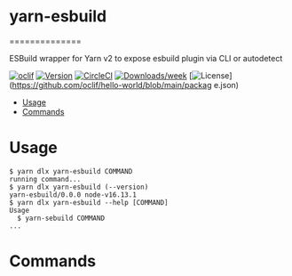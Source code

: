# yarn-esbuild
==============

ESBuild wrapper for Yarn v2 to expose esbuild plugin via CLI or autodetect

[![oclif](https://img.shields.io/badge/cli-oclif-brightgreen.svg)](https://oclif.io)
[![Version](https://img.shields.io/npm/v/oclif-hello-world.svg)](https://npmjs.org/package/oclif-hello-world)
[![CircleCI](https://circleci.com/gh/oclif/hello-world/tree/main.svg?style=shield)](https://circleci.com/gh/oclif/hello-world/tree/main)
[![Downloads/week](https://img.shields.io/npm/dw/oclif-hello-world.svg)](https://npmjs.org/package/oclif-hello-world)
[![License](https://img.shields.io/npm/l/oclif-hello-world.svg)](https://github.com/oclif/hello-world/blob/main/packag
e.json)

<!-- toc -->
* [Usage](#usage)
* [Commands](#commands)

# Usage
<!-- usage -->
```sh-session
$ yarn dlx yarn-esbuild COMMAND
running command...
$ yarn dlx yarn-esbuild (--version)
yarn-esbuild/0.0.0 node-v16.13.1
$ yarn dlx yarn-esbuild --help [COMMAND]
Usage
  $ yarn-sebuild COMMAND
...
```
<!-- usagestop -->
# Commands
<!-- commands -->
<!-- commandsstop -->
